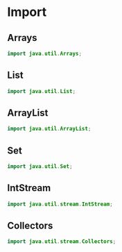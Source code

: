 # Import

## Arrays
```java
import java.util.Arrays;
```

## List
```java
import java.util.List;
```

## ArrayList
```java
import java.util.ArrayList;
```

## Set
```java
import java.util.Set;
```

## IntStream
```java
import java.util.stream.IntStream;
```

## Collectors
```java
import java.util.stream.Collectors;
```
